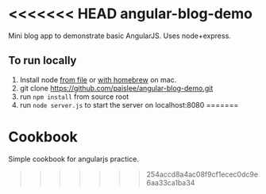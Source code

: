 <<<<<<< HEAD
angular-blog-demo
=================

Mini blog app to demonstrate basic AngularJS. Uses node+express.

## To run locally

1. Install node [from file](http://nodejs.org/download/) or [with homebrew](http://thechangelog.com/install-node-js-with-homebrew-on-os-x/) on mac.
2. git clone https://github.com/paislee/angular-blog-demo.git
3. run `npm install` from source root
4. run `node server.js` to start the server on localhost:8080
=======
# Cookbook
Simple cookbook for angularjs practice.
>>>>>>> 254accd8a4ac08f9cf1ecec0dc9e6aa33ca1ba34
